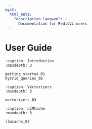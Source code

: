```yaml
---
myst:
  html_meta:
    "description lang=en": |
      Documentation for RedisVL users
---
```


# User Guide


```{toctree}
:caption: Introduction
:maxdepth: 3

getting_started_01
hybrid_queries_02
```

```{toctree}
:caption: Vectorizers
:maxdepth: 3

vectorizers_03
```

```{toctree}
:caption: LLMCache
:maxdepth: 3

llmcache_03
```
